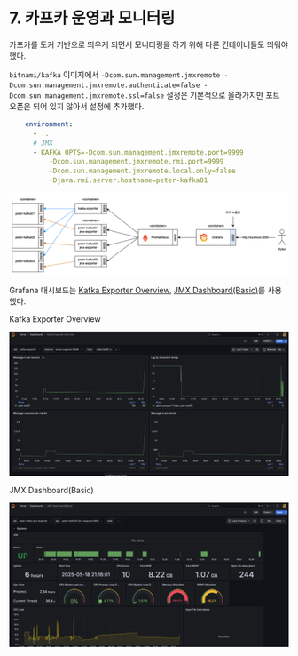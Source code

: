 
# 7. 카프카 운영과 모니터링

카프카를 도커 기반으로 띄우게 되면서 모니터링을 하기 위해 다른 컨테이너들도 띄워야 했다.

`bitnami/kafka` 이미지에서 `-Dcom.sun.management.jmxremote -Dcom.sun.management.jmxremote.authenticate=false -Dcom.sun.management.jmxremote.ssl=false` 설정은 기본적으로 올라가지만 포트 오픈은 되어 있지 않아서 설정에 추가했다.

```yaml
    environment:
      - ...
      # JMX
      - KAFKA_OPTS=-Dcom.sun.management.jmxremote.port=9999
          -Dcom.sun.management.jmxremote.rmi.port=9999
          -Dcom.sun.management.jmxremote.local.only=false
          -Djava.rmi.server.hostname=peter-kafka01
```

![architecture.png](assets/architecture.png)

Grafana 대시보드는 [Kafka Exporter Overview](https://grafana.com/grafana/dashboards/7589-kafka-exporter-overview/), [JMX Dashboard(Basic)](https://grafana.com/grafana/dashboards/14845-jmx-dashboard-basic/)를 사용했다.

Kafka Exporter Overview

![dashboard-1.png](assets/dashboard-1.png)

JMX Dashboard(Basic)

![dashboard-2.png](assets/dashboard-2.png)
